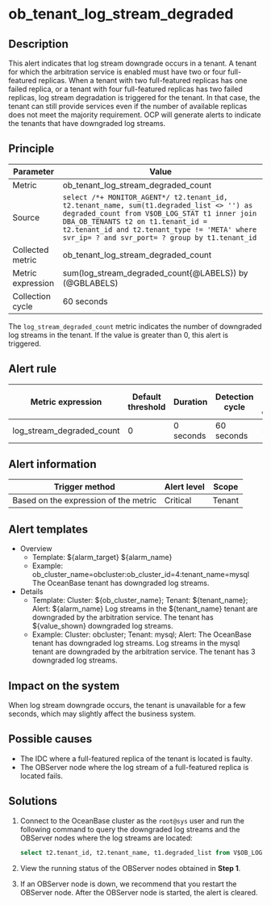 # ob_tenant_log_stream_degraded

## Description

This alert indicates that log stream downgrade occurs in a tenant. A tenant for which the arbitration service is enabled must have two or four full-featured replicas. When a tenant with two full-featured replicas has one failed replica, or a tenant with four full-featured replicas has two failed replicas, log stream degradation is triggered for the tenant. In that case, the tenant can still provide services even if the number of available replicas does not meet the majority requirement. OCP will generate alerts to indicate the tenants that have downgraded log streams.

## Principle

| Parameter | Value |
| --- | --- |
| Metric | ob_tenant_log_stream_degraded_count |
| Source | ```select /*+ MONITOR_AGENT*/ t2.tenant_id, t2.tenant_name, sum(t1.degraded_list <> '') as degraded_count from V$OB_LOG_STAT t1 inner join DBA_OB_TENANTS t2 on t1.tenant_id = t2.tenant_id and t2.tenant_type != 'META' where svr_ip= ? and svr_port= ? group by t1.tenant_id``` |
| Collected metric | ob_tenant_log_stream_degraded_count |
| Metric expression | sum(log_stream_degraded_count{@LABELS}) by (@GBLABELS) |
| Collection cycle | 60 seconds |

The `log_stream_degraded_count` metric indicates the number of downgraded log streams in the tenant. If the value is greater than 0, this alert is triggered.

## Alert rule

| Metric expression | Default threshold | Duration | Detection cycle | Time before clearance |
| --- | --- | --- | --- | --- |
| log_stream_degraded_count | 0 | 0 seconds | 60 seconds | 5 minutes |

## Alert information

| Trigger method | Alert level | Scope |
| --- | --- | --- |
| Based on the expression of the metric | Critical | Tenant |

## Alert templates

* Overview
  * Template: \${alarm_target} ${alarm_name}
  * Example: ob_cluster_name=obcluster:ob_cluster_id=4:tenant_name=mysql The OceanBase tenant has downgraded log streams.
* Details
  * Template: Cluster: ${ob_cluster_name}; Tenant: ${tenant_name}; Alert: ${alarm_name} Log streams in the \${tenant_name} tenant are downgraded by the arbitration service. The tenant has ${value_shown} downgraded log streams.
  * Example: Cluster: obcluster; Tenant: mysql; Alert: The OceanBase tenant has downgraded log streams. Log streams in the mysql tenant are downgraded by the arbitration service. The tenant has 3 downgraded log streams.

## Impact on the system

When log stream downgrade occurs, the tenant is unavailable for a few seconds, which may slightly affect the business system.

## Possible causes

* The IDC where a full-featured replica of the tenant is located is faulty.
* The OBServer node where the log stream of a full-featured replica is located fails.

## Solutions

1. Connect to the OceanBase cluster as the `root@sys` user and run the following command to query the downgraded log streams and the OBServer nodes where the log streams are located:

   ```SQL
   select t2.tenant_id, t2.tenant_name, t1.degraded_list from V$OB_LOG_STAT t1 inner join DBA_OB_TENANTS t2 on t1.tenant_id = t2.tenant_id and t2.tenant_type != 'META';
   ```

2. View the running status of the OBServer nodes obtained in **Step 1**.
3. If an OBServer node is down, we recommend that you restart the OBServer node. After the OBServer node is started, the alert is cleared.
